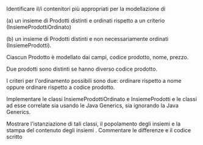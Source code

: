 Identificare il/i contenitori più appropriati per la modellazione di  

(a) un insieme di Prodotti distinti e ordinati rispetto a un criterio (InsiemeProdottiOrdinato) 

(b) un insieme di Prodotti distinti e non necessariamente ordinati (InsiemeProdotti).   

Ciascun Prodotto è modellato dai campi, codice prodotto, nome, prezzo.  

Due prodotti sono distinti se hanno diverso codice prodotto.

I criteri per l'ordinamento possibili sono due: ordinare rispetto a nome oppure ordinare rispetto a codice prodotto.  

Implementare le classi  InsiemeProdottiOrdinato  e InsiemeProdotti e le classi ad esse correlate sia usando le Java Generics, sia ignorando la Java Generics. 

Mostrare l'istanziazione di tali classi, il popolamento degli insiemi e la stampa del contenuto degli insiemi . Commentare le differenze e il codice scritto